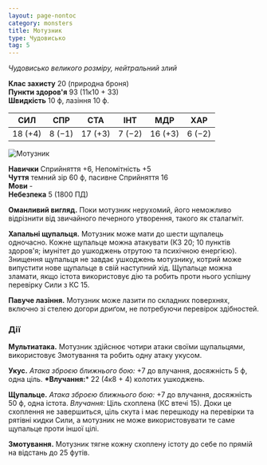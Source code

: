 ```yaml
---
layout: page-nontoc
category: monsters
title: Мотузник
type: Чудовисько
tag: 5
---
```


_Чудовисько великого розміру, нейтральний злий_

**Клас захисту** 20 (природна броня)    
**Пункти здоров'я** 93 (11к10 + 33)    
**Швидкість** 10 ф, лазіння 10 ф.

| СИЛ     | СПР    | СТА     | ІНТ    | МДР     | ХАР    |
| ------- | ------ | ------- | ------ | ------- | ------ |
| 18 (+4) | 8 (−1) | 17 (+3) | 7 (−2) | 16 (+3) | 6 (−2) |

![Мотузник](https://www.dndbeyond.com/avatars/thumbnails/30834/993/1000/1000/638063901980029135.png)

**Навички** Сприйняття +6, Непомітність +5    
**Чуття** темний зір 60 ф, пасивне Сприйняття 16    
**Мови** -    
**Небезпека** 5 (1800 ПД)

**Оманливий вигляд.** Поки мотузник нерухомий, його неможливо відрізнити від звичайного печерного утворення, такого як сталагміт.    

**Хапальні щупальця.** Мотузник може мати до шести щупалець одночасно. Кожне щупальце можна атакувати (КЗ 20; 10 пунктів здоров'я; імунітет до ушкоджень отрутою та психічною енергією). Знищення щупальця не завдає ушкоджень мотузнику, котрий може випустити нове щупальце в свій наступний хід. Щупальце можна зламати, якщо істота використовує дію та робить проти нього успішну перевірку Сили з КС 15.    

**Павуче лазіння.** Мотузник може лазити по складних поверхнях, включно зі стелею догори дриґом, не потребуючи перевірок здібностей.

### Дії
**Мультиатака.** Мотузник здійснює чотири атаки своїми щупальцями, використовує Змотування та робить одну атаку укусом.    

**Укус.** _Атака зброєю ближнього бою:_ +7 до влучання, досяжність 5 ф, одна ціль. __*Влучання:__* 22 (4к8 + 4) колотих ушкоджень.    

**Щупальце.** _Атака зброєю ближнього бою:_ +7 до влучання, досяжність 50 ф, одна істота. _Влучання:_ Ціль схоплена (КС втечі 15). Доки це схоплення не завершиться, ціль скута і має перешкоду на перевірки та рятівні кидки Сили, а мотузник не може використовувати те саме щупальце проти іншої цілі.    

**Змотування.** Мотузник тягне кожну схоплену істоту до себе по прямій на відстань до 25 футів.
